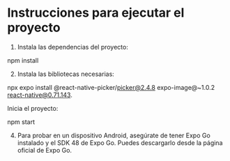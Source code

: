 # Instrucciones para ejecutar el proyecto

1. Instala las dependencias del proyecto:

npm install

2. Instala las bibliotecas necesarias:

npx expo install @react-native-picker/picker@2.4.8 expo-image@~1.0.2 react-native@0.71.143.

 Inicia el proyecto:

npm start

4. Para probar en un dispositivo Android, asegúrate de tener Expo Go instalado y el SDK 48 de Expo Go. Puedes descargarlo desde la página oficial de Expo Go.